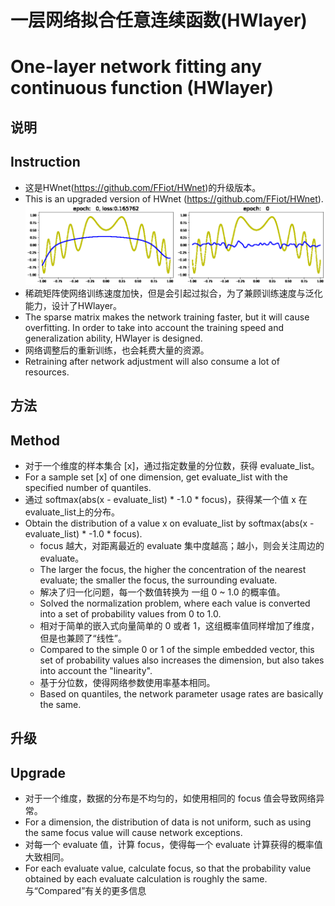 # 一层网络拟合任意连续函数(HWlayer)
# One-layer network fitting any continuous function (HWlayer)
## 说明
## Instruction
* 这是HWnet(https://github.com/FFiot/HWnet)的升级版本。
* This is an upgraded version of HWnet (https://github.com/FFiot/HWnet).
![avatar](https://github.com/FFiot/HWnet/blob/master/HWnet_base/Image/gradient.gif?raw=true)
* 稀疏矩阵使网络训练速度加快，但是会引起过拟合，为了兼顾训练速度与泛化能力，设计了HWlayer。
* The sparse matrix makes the network training faster, but it will cause overfitting. In order to take into account the training speed and generalization ability, HWlayer is designed.
* 网络调整后的重新训练，也会耗费大量的资源。
* Retraining after network adjustment will also consume a lot of resources.
## 方法
## Method
* 对于一个维度的样本集合 [x]，通过指定数量的分位数，获得 evaluate_list。
* For a sample set [x] of one dimension, get evaluate_list with the specified number of quantiles.
* 通过 softmax(abs(x - evaluate_list) * -1.0 * focus)，获得某一个值 x 在 evaluate_list上的分布。
* Obtain the distribution of a value x on evaluate_list by softmax(abs(x - evaluate_list) * -1.0 * focus).
  * focus 越大，对距离最近的 evaluate 集中度越高；越小，则会关注周边的 evaluate。
  * The larger the focus, the higher the concentration of the nearest evaluate; the smaller the focus, the surrounding evaluate.
  * 解决了归一化问题，每一个数值转换为 一组 0 ~ 1.0 的概率值。
  * Solved the normalization problem, where each value is converted into a set of probability values ​​from 0 to 1.0.
  * 相对于简单的嵌入式向量简单的 0 或者 1，这组概率值同样增加了维度，但是也兼顾了“线性”。
  * Compared to the simple 0 or 1 of the simple embedded vector, this set of probability values ​​also increases the dimension, but also takes into account the "linearity".
  * 基于分位数，使得网络参数使用率基本相同。
  * Based on quantiles, the network parameter usage rates are basically the same.
## 升级
## Upgrade
* 对于一个维度，数据的分布是不均匀的，如使用相同的 focus 值会导致网络异常。
* For a dimension, the distribution of data is not uniform, such as using the same focus value will cause network exceptions.
* 对每一个 evaluate 值，计算 focus，使得每一个 evaluate 计算获得的概率值大致相同。
* For each evaluate value, calculate focus, so that the probability value obtained by each evaluate calculation is roughly the same. 
与“Compared”有关的更多信息